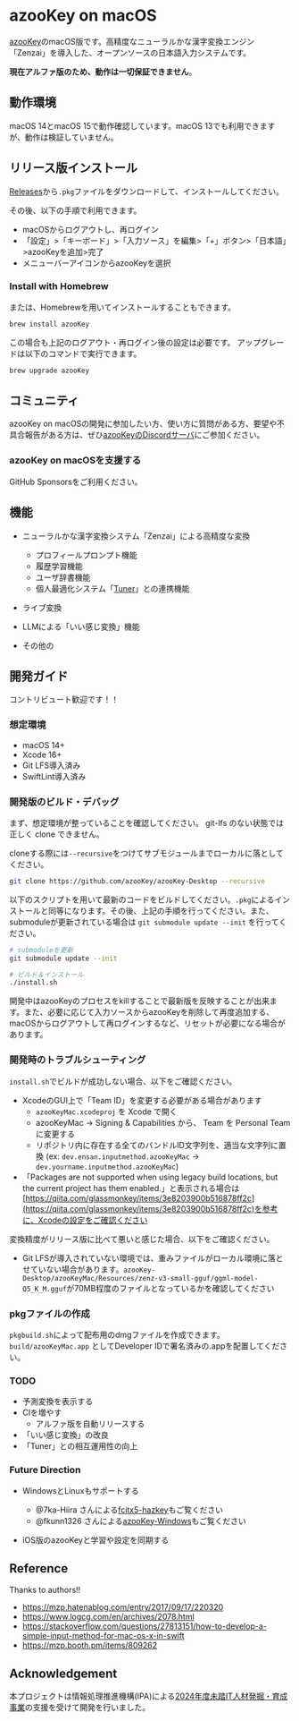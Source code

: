# azooKey on macOS

[azooKey](https://github.com/ensan-hcl/azooKey)のmacOS版です。高精度なニューラルかな漢字変換エンジン「Zenzai」を導入した、オープンソースの日本語入力システムです。

**現在アルファ版のため、動作は一切保証できません**。

## 動作環境

macOS 14とmacOS 15で動作確認しています。macOS 13でも利用できますが、動作は検証していません。

## リリース版インストール

[Releases](https://github.com/ensan-hcl/azooKey-Desktop/releases)から`.pkg`ファイルをダウンロードして、インストールしてください。

その後、以下の手順で利用できます。

- macOSからログアウトし、再ログイン
- 「設定」>「キーボード」>「入力ソース」を編集>「+」ボタン>「日本語」>azooKeyを追加>完了
- メニューバーアイコンからazooKeyを選択

### Install with Homebrew
または、Homebrewを用いてインストールすることもできます。

```bash
brew install azooKey
```
この場合も上記のログアウト・再ログイン後の設定は必要です。
アップグレードは以下のコマンドで実行できます。

```bash
brew upgrade azooKey
```

## コミュニティ

azooKey on macOSの開発に参加したい方、使い方に質問がある方、要望や不具合報告がある方は、ぜひ[azooKeyのDiscordサーバ](https://discord.gg/dY9gHuyZN5)にご参加ください。


### azooKey on macOSを支援する

GitHub Sponsorsをご利用ください。


## 機能

* ニューラルかな漢字変換システム「Zenzai」による高精度な変換
  * プロフィールプロンプト機能
  * 履歴学習機能
  * ユーザ辞書機能
  * 個人最適化システム「[Tuner](https://github.com/azooKey/Tuner)」との連携機能

* ライブ変換
* LLMによる「いい感じ変換」機能
* その他の

## 開発ガイド

コントリビュート歓迎です！！

### 想定環境
* macOS 14+
* Xcode 16+
* Git LFS導入済み
* SwiftLint導入済み

### 開発版のビルド・デバッグ

まず、想定環境が整っていることを確認してください。 git-lfs のない状態では正しく clone できません。

cloneする際には`--recursive`をつけてサブモジュールまでローカルに落としてください。

```bash
git clone https://github.com/azooKey/azooKey-Desktop --recursive
```

以下のスクリプトを用いて最新のコードをビルドしてください。`.pkg`によるインストールと同等になります。その後、上記の手順を行ってください。また、submoduleが更新されている場合は `git submodule update --init` を行ってください。

```bash
# submoduleを更新
git submodule update --init

# ビルド＆インストール
./install.sh
```

開発中はazooKeyのプロセスをkillすることで最新版を反映することが出来ます。また、必要に応じて入力ソースからazooKeyを削除して再度追加する、macOSからログアウトして再ログインするなど、リセットが必要になる場合があります。

### 開発時のトラブルシューティング

`install.sh`でビルドが成功しない場合、以下をご確認ください。

* XcodeのGUI上で「Team ID」を変更する必要がある場合があります
  * `azooKeyMac.xcodeproj` を Xcode で開く
  * azooKeyMac -> Signing & Capabilities から、 Team を Personal Team に変更する
  * リポジトリ内に存在する全てのバンドルID文字列を、適当な文字列に置換 (ex: `dev.ensan.inputmethod.azooKeyMac` -> `dev.yourname.inputmethod.azooKeyMac`)
* 「Packages are not supported when using legacy build locations, but the current project has them enabled.」と表示される場合は[https://qiita.com/glassmonkey/items/3e8203900b516878ff2c](https://qiita.com/glassmonkey/items/3e8203900b516878ff2c)を参考に、Xcodeの設定をご確認ください

変換精度がリリース版に比べて悪いと感じた場合、以下をご確認ください。
* Git LFSが導入されていない環境では、重みファイルがローカル環境に落とせていない場合があります。`azooKey-Desktop/azooKeyMac/Resources/zenz-v3-small-gguf/ggml-model-Q5_K_M.gguf`が70MB程度のファイルとなっているかを確認してください

### pkgファイルの作成
`pkgbuild.sh`によって配布用のdmgファイルを作成できます。`build/azooKeyMac.app` としてDeveloper IDで署名済みの.appを配置してください。

### TODO
* 予測変換を表示する
* CIを増やす
  * アルファ版を自動リリースする
* 「いい感じ変換」の改良
* 「Tuner」との相互運用性の向上

### Future Direction

* WindowsとLinuxもサポートする
  * @7ka-Hiira さんによる[fcitx5-hazkey](https://github.com/7ka-Hiira/fcitx5-hazkey)もご覧ください
  * @fkunn1326 さんによる[azooKey-Windows](https://github.com/fkunn1326/azooKey-Windows)もご覧ください

* iOS版のazooKeyと学習や設定を同期する

## Reference

Thanks to authors!!

* https://mzp.hatenablog.com/entry/2017/09/17/220320
* https://www.logcg.com/en/archives/2078.html
* https://stackoverflow.com/questions/27813151/how-to-develop-a-simple-input-method-for-mac-os-x-in-swift
* https://mzp.booth.pm/items/809262

## Acknowledgement
本プロジェクトは情報処理推進機構(IPA)による[2024年度未踏IT人材発掘・育成事業](https://www.ipa.go.jp/jinzai/mitou/it/2024/koubokekka.html)の支援を受けて開発を行いました。
